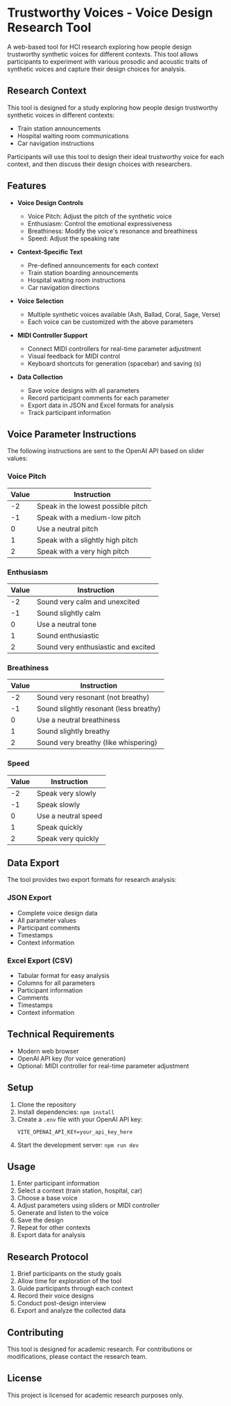 # Trustworthy Voices - Voice Design Research Tool

A web-based tool for HCI research exploring how people design trustworthy synthetic voices for different contexts. This tool allows participants to experiment with various prosodic and acoustic traits of synthetic voices and capture their design choices for analysis.

## Research Context

This tool is designed for a study exploring how people design trustworthy synthetic voices in different contexts:
- Train station announcements
- Hospital waiting room communications
- Car navigation instructions

Participants will use this tool to design their ideal trustworthy voice for each context, and then discuss their design choices with researchers.

## Features

- **Voice Design Controls**
  - Voice Pitch: Adjust the pitch of the synthetic voice
  - Enthusiasm: Control the emotional expressiveness
  - Breathiness: Modify the voice's resonance and breathiness
  - Speed: Adjust the speaking rate

- **Context-Specific Text**
  - Pre-defined announcements for each context
  - Train station boarding announcements
  - Hospital waiting room instructions
  - Car navigation directions

- **Voice Selection**
  - Multiple synthetic voices available (Ash, Ballad, Coral, Sage, Verse)
  - Each voice can be customized with the above parameters

- **MIDI Controller Support**
  - Connect MIDI controllers for real-time parameter adjustment
  - Visual feedback for MIDI control
  - Keyboard shortcuts for generation (spacebar) and saving (s)

- **Data Collection**
  - Save voice designs with all parameters
  - Record participant comments for each parameter
  - Export data in JSON and Excel formats for analysis
  - Track participant information

## Voice Parameter Instructions

The following instructions are sent to the OpenAI API based on slider values:

### Voice Pitch
| Value | Instruction |
|-------|-------------|
| -2 | Speak in the lowest possible pitch |
| -1 | Speak with a medium-low pitch |
| 0 | Use a neutral pitch |
| 1 | Speak with a slightly high pitch |
| 2 | Speak with a very high pitch |

### Enthusiasm
| Value | Instruction |
|-------|-------------|
| -2 | Sound very calm and unexcited |
| -1 | Sound slightly calm |
| 0 | Use a neutral tone |
| 1 | Sound enthusiastic |
| 2 | Sound very enthusiastic and excited |

### Breathiness
| Value | Instruction |
|-------|-------------|
| -2 | Sound very resonant (not breathy) |
| -1 | Sound slightly resonant (less breathy) |
| 0 | Use a neutral breathiness |
| 1 | Sound slightly breathy |
| 2 | Sound very breathy (like whispering) |

### Speed
| Value | Instruction |
|-------|-------------|
| -2 | Speak very slowly |
| -1 | Speak slowly |
| 0 | Use a neutral speed |
| 1 | Speak quickly |
| 2 | Speak very quickly |

## Data Export

The tool provides two export formats for research analysis:

### JSON Export
- Complete voice design data
- All parameter values
- Participant comments
- Timestamps
- Context information

### Excel Export (CSV)
- Tabular format for easy analysis
- Columns for all parameters
- Participant information
- Comments
- Timestamps
- Context information

## Technical Requirements

- Modern web browser
- OpenAI API key (for voice generation)
- Optional: MIDI controller for real-time parameter adjustment

## Setup

1. Clone the repository
2. Install dependencies: `npm install`
3. Create a `.env` file with your OpenAI API key:
   ```
   VITE_OPENAI_API_KEY=your_api_key_here
   ```
4. Start the development server: `npm run dev`

## Usage

1. Enter participant information
2. Select a context (train station, hospital, car)
3. Choose a base voice
4. Adjust parameters using sliders or MIDI controller
5. Generate and listen to the voice
6. Save the design
7. Repeat for other contexts
8. Export data for analysis

## Research Protocol

1. Brief participants on the study goals
2. Allow time for exploration of the tool
3. Guide participants through each context
4. Record their voice designs
5. Conduct post-design interview
6. Export and analyze the collected data

## Contributing

This tool is designed for academic research. For contributions or modifications, please contact the research team.

## License

This project is licensed for academic research purposes only.
